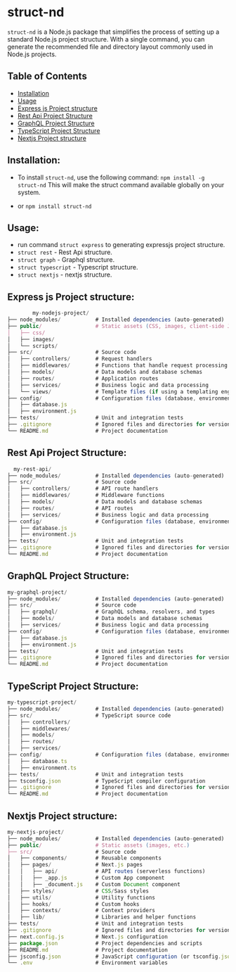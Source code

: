 # struct-nd
`struct-nd` is a Node.js package that simplifies the process of setting up a standard Node.js project structure. With a single command, you can generate the recommended file and directory layout commonly used in Node.js projects.

## Table of Contents
- [Installation](#installation)
- [Usage](#usage)
- [Express js Project structure](#express-js-project-structure)
- [Rest Api Project Structure](#rest-api-project-structure)
- [GraphQL Project Structure](#graphql-project-structure)
- [TypeScript Project Structure](#typescript-project-structure)
- [Nextjs Project structure](#nextjs-project-structure)

## Installation:
- To install `struct-nd`, use the following command:
    `npm install -g struct-nd`
  This will make the struct command available globally on your system.

- or `npm install struct-nd`

## Usage:
- run command `struct express` to generating expressjs project structure.
- `struct rest` - Rest Api structure.
- `struct graph` - Graphql structure.
- `struct typescript` - Typescript structure.
- `struct nextjs` - nextjs structure.


## Express js Project structure:
```js
        my-nodejs-project/
├── node_modules/           # Installed dependencies (auto-generated)
├── public/                 # Static assets (CSS, images, client-side JS)
│   ├── css/
│   ├── images/
│   └── scripts/
├── src/                    # Source code
│   ├── controllers/        # Request handlers
│   ├── middlewares/        # Functions that handle request processing
│   ├── models/             # Data models and database schemas
│   ├── routes/             # Application routes
│   ├── services/           # Business logic and data processing
│   └── views/              # Template files (if using a templating engine)
├── config/                 # Configuration files (database, environment)
│   ├── database.js
│   ├── environment.js
├── tests/                  # Unit and integration tests
├── .gitignore              # Ignored files and directories for version control
└── README.md               # Project documentation
```

## Rest Api Project Structure:
```js
  my-rest-api/
├── node_modules/           # Installed dependencies (auto-generated)
├── src/                    # Source code
│   ├── controllers/        # API route handlers
│   ├── middlewares/        # Middleware functions
│   ├── models/             # Data models and database schemas
│   ├── routes/             # API routes
│   ├── services/           # Business logic and data processing
├── config/                 # Configuration files (database, environment)
│   ├── database.js
│   ├── environment.js
├── tests/                  # Unit and integration tests
├── .gitignore              # Ignored files and directories for version control
└── README.md               # Project documentation


```

## GraphQL Project Structure:
```js
my-graphql-project/
├── node_modules/           # Installed dependencies (auto-generated)
├── src/                    # Source code
│   ├── graphql/            # GraphQL schema, resolvers, and types
│   ├── models/             # Data models and database schemas
│   ├── services/           # Business logic and data processing
├── config/                 # Configuration files (database, environment)
│   ├── database.js
│   ├── environment.js
├── tests/                  # Unit and integration tests
├── .gitignore              # Ignored files and directories for version control
└── README.md               # Project documentation

```

## TypeScript Project Structure:
```js
my-typescript-project/
├── node_modules/           # Installed dependencies (auto-generated)
├── src/                    # TypeScript source code
│   ├── controllers/
│   ├── middlewares/
│   ├── models/
│   ├── routes/
│   ├── services/
├── config/                 # Configuration files (database, environment)
│   ├── database.ts
│   ├── environment.ts
├── tests/                  # Unit and integration tests
├── tsconfig.json           # TypeScript compiler configuration
├── .gitignore              # Ignored files and directories for version control
└── README.md               # Project documentation

```

## Nextjs Project structure:
```js
my-nextjs-project/
├── node_modules/           # Installed dependencies (auto-generated)
├── public/                 # Static assets (images, etc.)
├── src/                    # Source code
│   ├── components/         # Reusable components
│   ├── pages/              # Next.js pages
│   │   ├── api/            # API routes (serverless functions)
│   │   ├── _app.js         # Custom App component
│   │   ├── _document.js    # Custom Document component
│   ├── styles/             # CSS/Sass styles
│   ├── utils/              # Utility functions
│   ├── hooks/              # Custom hooks
│   ├── contexts/           # Context providers
│   ├── lib/                # Libraries and helper functions
├── tests/                  # Unit and integration tests
├── .gitignore              # Ignored files and directories for version control
├── next.config.js          # Next.js configuration
├── package.json            # Project dependencies and scripts
├── README.md               # Project documentation
├── jsconfig.json           # JavaScript configuration (or tsconfig.json for TypeScript)
└── .env                    # Environment variables

```
